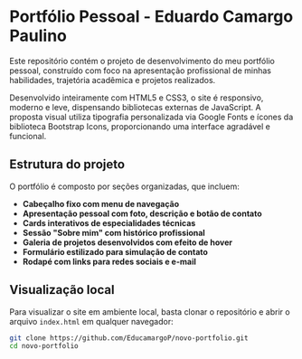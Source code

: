 # Portfólio Pessoal - Eduardo Camargo Paulino

Este repositório contém o projeto de desenvolvimento do meu portfólio pessoal, construído com foco na apresentação profissional de minhas habilidades, trajetória acadêmica e projetos realizados.

Desenvolvido inteiramente com HTML5 e CSS3, o site é responsivo, moderno e leve, dispensando bibliotecas externas de JavaScript. A proposta visual utiliza tipografia personalizada via Google Fonts e ícones da biblioteca Bootstrap Icons, proporcionando uma interface agradável e funcional.

## Estrutura do projeto

O portfólio é composto por seções organizadas, que incluem:

- **Cabeçalho fixo com menu de navegação**
- **Apresentação pessoal com foto, descrição e botão de contato**
- **Cards interativos de especialidades técnicas**
- **Sessão "Sobre mim" com histórico profissional**
- **Galeria de projetos desenvolvidos com efeito de hover**
- **Formulário estilizado para simulação de contato**
- **Rodapé com links para redes sociais e e-mail**

## Visualização local

Para visualizar o site em ambiente local, basta clonar o repositório e abrir o arquivo `index.html` em qualquer navegador:

```bash
git clone https://github.com/EducamargoP/novo-portfolio.git
cd novo-portfolio
